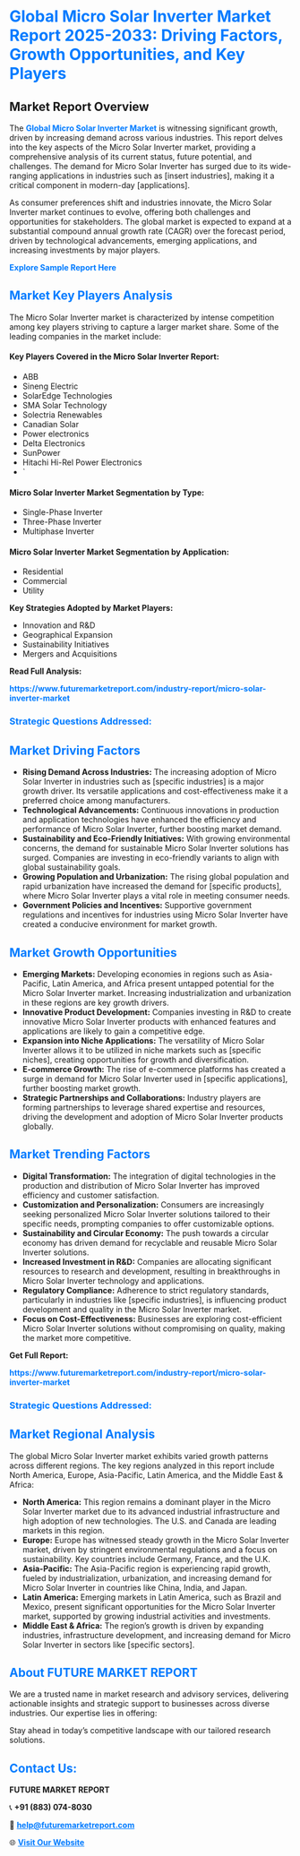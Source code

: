 <h1 style="color: #007BFF;">Global Micro Solar Inverter Market Report 2025-2033: Driving Factors, Growth Opportunities, and Key Players</h1>

<section id="overview">
<h2>Market Report Overview</h2>
<p>The <a href="https://www.futuremarketreport.com/industry-report/micro-solar-inverter-market" style="color: #007BFF; text-decoration: none;"><strong>Global Micro Solar Inverter Market</strong></a> is witnessing significant growth, driven by increasing demand across various industries. This report delves into the key aspects of the Micro Solar Inverter market, providing a comprehensive analysis of its current status, future potential, and challenges. The demand for Micro Solar Inverter has surged due to its wide-ranging applications in industries such as [insert industries], making it a critical component in modern-day [applications].</p>
<p>As consumer preferences shift and industries innovate, the Micro Solar Inverter market continues to evolve, offering both challenges and opportunities for stakeholders. The global market is expected to expand at a substantial compound annual growth rate (CAGR) over the forecast period, driven by technological advancements, emerging applications, and increasing investments by major players.</p>
</section>

<section id="overview">
<p><a href="https://www.futuremarketreport.com/request-sample/reportId=82114" style="color: #007BFF; text-decoration: none;"><strong>Explore Sample Report Here</strong></a></p>
</section>

<section id="key-players">
<h2 style="color: #007BFF;">Market Key Players Analysis</h2>
<p>The Micro Solar Inverter market is characterized by intense competition among key players striving to capture a larger market share. Some of the leading companies in the market include:</p>
<h4>Key Players Covered in the Micro Solar Inverter Report:</h4>
<ul><li>ABB</li><li>Sineng Electric</li><li>SolarEdge Technologies</li><li>SMA Solar Technology</li><li>Solectria Renewables</li><li>Canadian Solar</li><li>Power electronics</li><li>Delta Electronics</li><li>SunPower</li><li>Hitachi Hi-Rel Power Electronics</li><li>`</li></ul>
<h4>Micro Solar Inverter Market Segmentation by Type:</h4>
<ul><li>Single-Phase Inverter</li><li>Three-Phase Inverter</li><li>Multiphase Inverter</li></ul>

<h4>Micro Solar Inverter Market Segmentation by Application:</h4>
<ul><li>Residential</li><li>Commercial</li><li>Utility</li></ul>
<p><strong>Key Strategies Adopted by Market Players:</strong></p>
<ul>
<li>Innovation and R&D</li>
<li>Geographical Expansion</li>
<li>Sustainability Initiatives</li>
<li>Mergers and Acquisitions</li>
</ul>
</section>

<section>
<p><strong>Read Full Analysis: </strong></p><a href="https://www.futuremarketreport.com/industry-report/micro-solar-inverter-market" style="color: #007BFF; text-decoration: none;"><strong>https://www.futuremarketreport.com/industry-report/micro-solar-inverter-market</strong></a>
<h3 style="color: #007BFF;">Strategic Questions Addressed:</h3>
</section>

<section id="driving-factors">
<h2 style="color: #007BFF;">Market Driving Factors</h2>
<ul>
<li><strong>Rising Demand Across Industries:</strong> The increasing adoption of Micro Solar Inverter in industries such as [specific industries] is a major growth driver. Its versatile applications and cost-effectiveness make it a preferred choice among manufacturers.</li>
<li><strong>Technological Advancements:</strong> Continuous innovations in production and application technologies have enhanced the efficiency and performance of Micro Solar Inverter, further boosting market demand.</li>
<li><strong>Sustainability and Eco-Friendly Initiatives:</strong> With growing environmental concerns, the demand for sustainable Micro Solar Inverter solutions has surged. Companies are investing in eco-friendly variants to align with global sustainability goals.</li>
<li><strong>Growing Population and Urbanization:</strong> The rising global population and rapid urbanization have increased the demand for [specific products], where Micro Solar Inverter plays a vital role in meeting consumer needs.</li>
<li><strong>Government Policies and Incentives:</strong> Supportive government regulations and incentives for industries using Micro Solar Inverter have created a conducive environment for market growth.</li>
</ul>
</section>

<section id="growth-opportunities">
<h2 style="color: #007BFF;">Market Growth Opportunities</h2>
<ul>
<li><strong>Emerging Markets:</strong> Developing economies in regions such as Asia-Pacific, Latin America, and Africa present untapped potential for the Micro Solar Inverter market. Increasing industrialization and urbanization in these regions are key growth drivers.</li>
<li><strong>Innovative Product Development:</strong> Companies investing in R&D to create innovative Micro Solar Inverter products with enhanced features and applications are likely to gain a competitive edge.</li>
<li><strong>Expansion into Niche Applications:</strong> The versatility of Micro Solar Inverter allows it to be utilized in niche markets such as [specific niches], creating opportunities for growth and diversification.</li>
<li><strong>E-commerce Growth:</strong> The rise of e-commerce platforms has created a surge in demand for Micro Solar Inverter used in [specific applications], further boosting market growth.</li>
<li><strong>Strategic Partnerships and Collaborations:</strong> Industry players are forming partnerships to leverage shared expertise and resources, driving the development and adoption of Micro Solar Inverter products globally.</li>
</ul>
</section>

<section id="trending-factors">
<h2 style="color: #007BFF;">Market Trending Factors</h2>
<ul>
<li><strong>Digital Transformation:</strong> The integration of digital technologies in the production and distribution of Micro Solar Inverter has improved efficiency and customer satisfaction.</li>
<li><strong>Customization and Personalization:</strong> Consumers are increasingly seeking personalized Micro Solar Inverter solutions tailored to their specific needs, prompting companies to offer customizable options.</li>
<li><strong>Sustainability and Circular Economy:</strong> The push towards a circular economy has driven demand for recyclable and reusable Micro Solar Inverter solutions.</li>
<li><strong>Increased Investment in R&D:</strong> Companies are allocating significant resources to research and development, resulting in breakthroughs in Micro Solar Inverter technology and applications.</li>
<li><strong>Regulatory Compliance:</strong> Adherence to strict regulatory standards, particularly in industries like [specific industries], is influencing product development and quality in the Micro Solar Inverter market.</li>
<li><strong>Focus on Cost-Effectiveness:</strong> Businesses are exploring cost-efficient Micro Solar Inverter solutions without compromising on quality, making the market more competitive.</li>
</ul>
</section>

<section>
<p><strong>Get Full Report: </strong></p><a href="https://www.futuremarketreport.com/industry-report/micro-solar-inverter-market" style="color: #007BFF; text-decoration: none;"><strong>https://www.futuremarketreport.com/industry-report/micro-solar-inverter-market</strong></a>
<h3 style="color: #007BFF;">Strategic Questions Addressed:</h3>
</section>


<section id="regional-analysis">
<h2 style="color: #007BFF;">Market Regional Analysis</h2>
<p>The global Micro Solar Inverter market exhibits varied growth patterns across different regions. The key regions analyzed in this report include North America, Europe, Asia-Pacific, Latin America, and the Middle East & Africa:</p>
<ul>
<li><strong>North America:</strong> This region remains a dominant player in the Micro Solar Inverter market due to its advanced industrial infrastructure and high adoption of new technologies. The U.S. and Canada are leading markets in this region.</li>
<li><strong>Europe:</strong> Europe has witnessed steady growth in the Micro Solar Inverter market, driven by stringent environmental regulations and a focus on sustainability. Key countries include Germany, France, and the U.K.</li>
<li><strong>Asia-Pacific:</strong> The Asia-Pacific region is experiencing rapid growth, fueled by industrialization, urbanization, and increasing demand for Micro Solar Inverter in countries like China, India, and Japan.</li>
<li><strong>Latin America:</strong> Emerging markets in Latin America, such as Brazil and Mexico, present significant opportunities for the Micro Solar Inverter market, supported by growing industrial activities and investments.</li>
<li><strong>Middle East & Africa:</strong> The region’s growth is driven by expanding industries, infrastructure development, and increasing demand for Micro Solar Inverter in sectors like [specific sectors].</li>
</ul>
</section>

<footer>
<h2 style="color: #007BFF;">About FUTURE MARKET REPORT</h2>
<p>We are a trusted name in market research and advisory services, delivering actionable insights and strategic support to businesses across diverse industries. Our expertise lies in offering:</p>

<p>Stay ahead in today’s competitive landscape with our tailored research solutions.</p>

<h2 style="color: #007BFF;">Contact Us:</h2>
<p><strong>FUTURE MARKET REPORT</strong></p>
<p>📞 <strong>+91 (883) 074-8030</strong></p>
<p>📧 <strong><a href="mailto:help@futuremarketreport.com" style="color: #007BFF;">help@futuremarketreport.com</a></strong></p>
<p>🌐 <strong><a href="https://www.futuremarketreport.com/" style="color: #007BFF;">Visit Our Website</a></strong></p>
</footer>